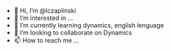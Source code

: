 - 👋 Hi, I’m @lczaplinski
- 👀 I’m interested in ...
- 🌱 I’m currently learning dynamics, english lenguage
- 💞️ I’m looking to collaborate on Dynamics  
- 📫 How to reach me ...

<!---
lczaplinski/lczaplinski is a ✨ special ✨ repository because its `README.md` (this file) appears on your GitHub profile.
You can click the Preview link to take a look at your changes.
--->
